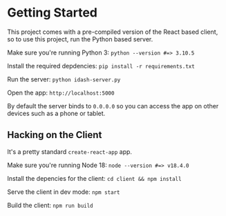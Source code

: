 # Getting Started

This project comes with a pre-compiled version of the React based client, so to use this project, run the Python based server.

Make sure you're running Python 3:
`python --version #=> 3.10.5`

Install the required depdencies:
`pip install -r requirements.txt`

Run the server:
`python idash-server.py`

Open the app:
`http://localhost:5000`

By default the server binds to `0.0.0.0` so you can access the app on other devices such as a phone or tablet.

## Hacking on the Client

It's a pretty standard `create-react-app` app.

Make sure you're running Node 18:
`node --version #=> v18.4.0`

Install the depencies for the client:
`cd client && npm install`

Serve the client in dev mode: 
`npm start`

Build the client:
`npm run build`